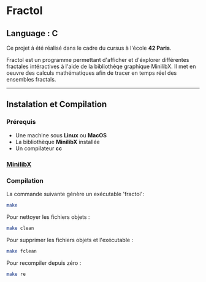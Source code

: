 # Fractol

## Language : C

Ce projet à été réalisé dans le cadre du cursus à l'école **42 Paris**.

Fractol est un programme permettant d'afficher et d'éxplorer différentes fractales intéractives à l'aide de la bibliothèqe graphique MinilibX. Il met en oeuvre des calculs mathématiques afin de tracer en temps réel des ensembles fractals.

---

## Instalation et Compilation

### Prérequis

- Une machine sous **Linux** ou **MacOS**
- La bibliothèque **MinilibX** installée
- Un compilateur **cc**

### [MinilibX](https://github.com/42paris/minilibx-linux.git)



### Compilation

La commande suivante génère un exécutable 'fractol':

```sh
make
```

Pour nettoyer les fichiers objets :

```sh
make clean
```

Pour supprimer les fichiers objets et l'exécutable :

```sh
make fclean
```

Pour recompiler depuis zéro :

```sh
make re
```

